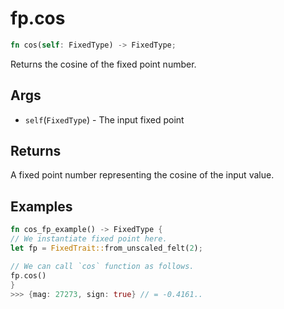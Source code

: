 # fp.cos

```rust
fn cos(self: FixedType) -> FixedType;
```

Returns the cosine of the fixed point number.

## Args

* `self`(`FixedType`) - The input fixed point

## Returns

A fixed point number representing the cosine of the input value.

## Examples

```rust
fn cos_fp_example() -> FixedType {
// We instantiate fixed point here.
let fp = FixedTrait::from_unscaled_felt(2);

// We can call `cos` function as follows.
fp.cos()
}
>>> {mag: 27273, sign: true} // = -0.4161..
```
